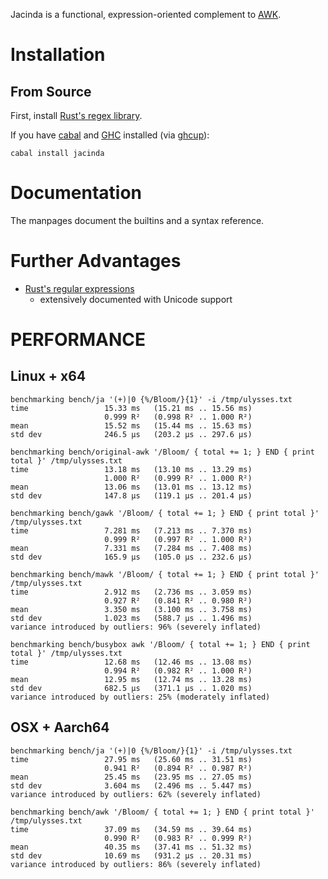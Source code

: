 Jacinda is a functional, expression-oriented complement to
[AWK](http://www.awklang.org).

# Installation

## From Source

First, install [Rust's regex library](https://github.com/rust-lang/regex/tree/master/regex-capi#c-api-for-rusts-regex-engine).

If you have [cabal](https://www.haskell.org/cabal/) and [GHC](https://www.haskell.org/ghc/) installed (via [ghcup](https://www.haskell.org/ghcup/)):

```
cabal install jacinda
```

# Documentation

The manpages document the builtins and a syntax reference.

# Further Advantages

  * [Rust's regular expressions](https://docs.rs/regex/)
    - extensively documented with Unicode support

# PERFORMANCE

## Linux + x64

```
benchmarking bench/ja '(+)|0 {%/Bloom/}{1}' -i /tmp/ulysses.txt
time                 15.33 ms   (15.21 ms .. 15.56 ms)
                     0.999 R²   (0.998 R² .. 1.000 R²)
mean                 15.52 ms   (15.44 ms .. 15.63 ms)
std dev              246.5 μs   (203.2 μs .. 297.6 μs)

benchmarking bench/original-awk '/Bloom/ { total += 1; } END { print total }' /tmp/ulysses.txt
time                 13.18 ms   (13.10 ms .. 13.29 ms)
                     1.000 R²   (0.999 R² .. 1.000 R²)
mean                 13.06 ms   (13.01 ms .. 13.12 ms)
std dev              147.8 μs   (119.1 μs .. 201.4 μs)

benchmarking bench/gawk '/Bloom/ { total += 1; } END { print total }' /tmp/ulysses.txt
time                 7.281 ms   (7.213 ms .. 7.370 ms)
                     0.999 R²   (0.997 R² .. 1.000 R²)
mean                 7.331 ms   (7.284 ms .. 7.408 ms)
std dev              165.9 μs   (105.0 μs .. 232.6 μs)

benchmarking bench/mawk '/Bloom/ { total += 1; } END { print total }' /tmp/ulysses.txt
time                 2.912 ms   (2.736 ms .. 3.059 ms)
                     0.927 R²   (0.841 R² .. 0.980 R²)
mean                 3.350 ms   (3.100 ms .. 3.758 ms)
std dev              1.023 ms   (588.7 μs .. 1.496 ms)
variance introduced by outliers: 96% (severely inflated)

benchmarking bench/busybox awk '/Bloom/ { total += 1; } END { print total }' /tmp/ulysses.txt
time                 12.68 ms   (12.46 ms .. 13.08 ms)
                     0.994 R²   (0.982 R² .. 1.000 R²)
mean                 12.95 ms   (12.74 ms .. 13.28 ms)
std dev              682.5 μs   (371.1 μs .. 1.020 ms)
variance introduced by outliers: 25% (moderately inflated)
```

## OSX + Aarch64

```
benchmarking bench/ja '(+)|0 {%/Bloom/}{1}' -i /tmp/ulysses.txt
time                 27.95 ms   (25.60 ms .. 31.51 ms)
                     0.941 R²   (0.894 R² .. 0.987 R²)
mean                 25.45 ms   (23.95 ms .. 27.05 ms)
std dev              3.604 ms   (2.496 ms .. 5.447 ms)
variance introduced by outliers: 62% (severely inflated)

benchmarking bench/awk '/Bloom/ { total += 1; } END { print total }' /tmp/ulysses.txt
time                 37.09 ms   (34.59 ms .. 39.64 ms)
                     0.990 R²   (0.983 R² .. 0.999 R²)
mean                 40.35 ms   (37.41 ms .. 51.32 ms)
std dev              10.69 ms   (931.2 μs .. 20.31 ms)
variance introduced by outliers: 86% (severely inflated)
```
